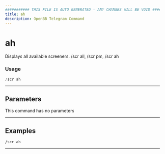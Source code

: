 ```yaml
---
########### THIS FILE IS AUTO GENERATED - ANY CHANGES WILL BE VOID ###########
title: ah
description: OpenBB Telegram Command
---
```


# ah

Displays all available screeners. /scr all, /scr pm, /scr ah

### Usage

```python wordwrap
/scr ah
```

---

## Parameters

This command has no parameters


---

## Examples

```
/scr ah
```
---
